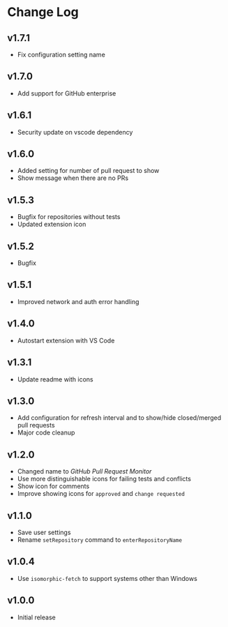 # Change Log

## v1.7.1

- Fix configuration setting name

## v1.7.0

- Add support for GitHub enterprise

## v1.6.1

- Security update on vscode dependency

## v1.6.0

- Added setting for number of pull request to show
- Show message when there are no PRs

## v1.5.3

- Bugfix for repositories without tests
- Updated extension icon

## v1.5.2

- Bugfix

## v1.5.1

- Improved network and auth error handling

## v1.4.0

- Autostart extension with VS Code

## v1.3.1

- Update readme with icons

## v1.3.0

- Add configuration for refresh interval and to show/hide closed/merged pull requests
- Major code cleanup

## v1.2.0

- Changed name to *GitHub Pull Request Monitor*
- Use more distinguishable icons for failing tests and conflicts
- Show icon for comments
- Improve showing icons for `approved` and `change requested`

## v1.1.0

- Save user settings
- Rename `setRepository` command to `enterRepositoryName`

## v1.0.4

- Use `isomorphic-fetch` to support systems other than Windows

## v1.0.0

- Initial release
